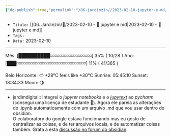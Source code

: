 ```yaml
---
{"dg-publish":true,"permalink":"/06-jardinzin//2023-02-10-jupyter-e-md/","tags":["🧠️/💭️/🍀/"],"created":"2023-05-15T21:37:27.921-03:00","updated":"2023-05-15T21:39:18.450-03:00"}
---
```



- `Titulo:` [[06. Jardinzin/💭️/2023-02-10 - 💭️ jupyter e md\|2023-02-10 - 💭️ jupyter e md]]
- `Tags:` 
- `Data:` 2023-02-10

***
Mês: [██████████◽◽◽◽◽◽◽◽◽◽◽◽◽◽◽◽◽◽] 35% ( 10/28 )
Ano: [███◽◽◽◽◽◽◽◽◽◽◽◽◽◽◽◽◽◽◽◽◽◽◽◽◽◽◽◽◽◽] 11% ( 41/365 )

Belo Horizonte: ⛅️  +28°C feels like +30°C
Sunrise: 05:45:10
Sunset:  18:34:33
Moon:    🌖

---

- jardimdigital:: Integrei o *jupyter notebooks* e o [*jupytext*](https://github.com/mwouts/jupytext) ao *pycharm* (consegui uma licença de estudante 🎉). Agora ele pareia as alterações do .ipynb automaticamente com um arquivo .md que vou usar dentro do obsidian.<br> O colaboratory do google estava funcionando mas eu gosto de centralizar as coisas, e de ter arquivos locais, e de automatizar coisas também.  Grata a esta [discussão no forum do obsidian](https://forum.obsidian.md/t/jupyter-notebook-integration-for-obsidian/4951/7).